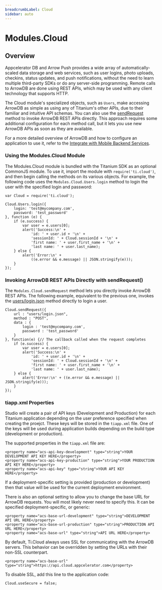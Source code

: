 ```yaml
---
breadcrumbLabel: Cloud
sidebar: auto
---
```


# Modules.Cloud

<ProxySummary/>

## Overview

Appcelerator DB and Arrow Push provides a wide array of automatically-scaled data storage
and web services, such as user logins, photo uploads, checkins, status updates, and push 
notifications, without the need to learn multiple third-party SDKs or do any 
server-side programming. Remote calls to ArrowDB are done using REST APIs, which may be used with any
client technology that supports HTTP.

The Cloud module's specialized objects, such as `Users`, make accessing 
ArrowDB as simple as using any of Titanium's other APIs, due to their familiar and intuitive API schemas.
You can also use the [sendRequest](Modules.Cloud.sendRequest) method to invoke 
ArrowDB REST APIs directly. This approach requires some additional configuration for each method call,
but it lets you use new ArrowDB APIs as soon as they are available.

For a more detailed overview of ArrowDB and how to configure an application to use it, refer to the
[Integrate with Mobile Backend Services](https://docs.appcelerator.com/platform/latest/#!/guide/Integrate_with_Mobile_Backend_Services).
    
### Using the Modules.Cloud Module

The Modules.Cloud module is bundled with the Titanium SDK as an optional CommonJS module. 
To use it, import the module with `require('ti.cloud')`, and then begin calling the methods 
on its various objects. For example, the following code uses the `Modules.Cloud.Users.login` 
method to login the user with the specified login and password:

    var Cloud = require('ti.cloud');

    Cloud.Users.login({
        login: 'test@mycompany.com',
        password: 'test_password'
    }, function (e) {
        if (e.success) {
            var user = e.users[0];
            alert('Success:\n' +
                'id: ' + user.id + '\n' +
                'sessionId: ' + Cloud.sessionId + '\n' +
                'first name: ' + user.first_name + '\n' +
                'last name: ' + user.last_name);
        } else {
            alert('Error:\n' +
                ((e.error && e.message) || JSON.stringify(e)));
        }
    });

### Invoking ArrowDB REST APIs Directly with sendRequest()

The `Modules.Cloud.sendRequest` method lets you directly invoke ArrowDB REST APIs. The following example,
equivalent to the previous one, invokes the [users/login.json](https://docs.appcelerator.com/arrowdb/latest/#!/api/Users-method-login) 
method directly to login a user.

    Cloud.sendRequest({
        url : "users/login.json",
        method : "POST",
        data : {
            login : 'test@mycompany.com',
            password : 'test_password'
        }
    }, function(e) {// The callback called when the request completes
        if (e.success) {
            var user = e.users[0];
            alert('Success:\n' + 
                'id: ' + user.id + '\n' + 
                'sessionId: ' + Cloud.sessionId + '\n' + 
                'first name: ' + user.first_name + '\n' + 
                'last name: ' + user.last_name);
        } else {
            alert('Error:\n' + ((e.error && e.message) || JSON.stringify(e)));
        }
    });     


### tiapp.xml Properties

Studio will create a pair of API keys (Development and Production) for each Titanium
application depending on the user preference specified when creating the proejct. These keys
will be stored in the `tiapp.xml` file.  One of the keys will be used during application
builds depending on the build type (development or production).

The supported properties in the `tiapp.xml` file are:

    <property name="acs-api-key-development" type="string">YOUR DEVELOPMENT API KEY HERE</property>
    <property name="acs-api-key-production" type="string">YOUR PRODUCTION API KEY HERE</property>
    <property name="acs-api-key" type="string">YOUR API KEY HERE</property>

If a deployment-specific setting is provided (production or development) then that value will
be used for the current deployment environment.

There is also an optional setting to allow you to change the base URL for ArrowDB requests. You 
will most likely never need to specify this. It can be specified deployment-specific, or
generic:

    <property name="acs-base-url-development" type="string">DEVELOPMENT API URL HERE</property>
    <property name="acs-base-url-production" type="string">PRODUCTION API URL HERE</property>
    <property name="acs-base-url" type="string">API URL HERE</property>

By default, Ti.Cloud always uses SSL for communicating with the ArrowDB servers. This behavior can be overridden
by setting the URLs with their non-SSL counterpart.

    <property name="acs-base-url" type="string">https://api.cloud.appcelerator.com</property>

To disable SSL, add this line to the application code:

    Cloud.useSecure = false;

<ApiDocs/>

